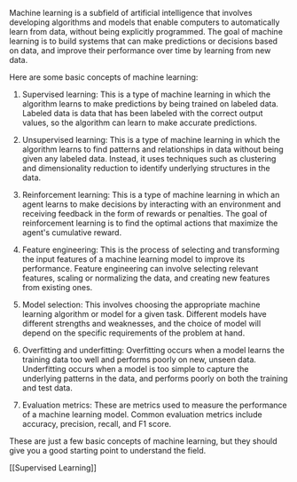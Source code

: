 
Machine learning is a subfield of artificial intelligence that involves developing algorithms and models that enable computers to automatically learn from data, without being explicitly programmed. The goal of machine learning is to build systems that can make predictions or decisions based on data, and improve their performance over time by learning from new data.

Here are some basic concepts of machine learning:

1. Supervised learning: This is a type of machine learning in which the algorithm learns to make predictions by being trained on labeled data. Labeled data is data that has been labeled with the correct output values, so the algorithm can learn to make accurate predictions.

2. Unsupervised learning: This is a type of machine learning in which the algorithm learns to find patterns and relationships in data without being given any labeled data. Instead, it uses techniques such as clustering and dimensionality reduction to identify underlying structures in the data.

3. Reinforcement learning: This is a type of machine learning in which an agent learns to make decisions by interacting with an environment and receiving feedback in the form of rewards or penalties. The goal of reinforcement learning is to find the optimal actions that maximize the agent's cumulative reward.

4. Feature engineering: This is the process of selecting and transforming the input features of a machine learning model to improve its performance. Feature engineering can involve selecting relevant features, scaling or normalizing the data, and creating new features from existing ones.

5. Model selection: This involves choosing the appropriate machine learning algorithm or model for a given task. Different models have different strengths and weaknesses, and the choice of model will depend on the specific requirements of the problem at hand.

6. Overfitting and underfitting: Overfitting occurs when a model learns the training data too well and performs poorly on new, unseen data. Underfitting occurs when a model is too simple to capture the underlying patterns in the data, and performs poorly on both the training and test data.

7. Evaluation metrics: These are metrics used to measure the performance of a machine learning model. Common evaluation metrics include accuracy, precision, recall, and F1 score.

These are just a few basic concepts of machine learning, but they should give you a good starting point to understand the field.

[[Supervised Learning]]